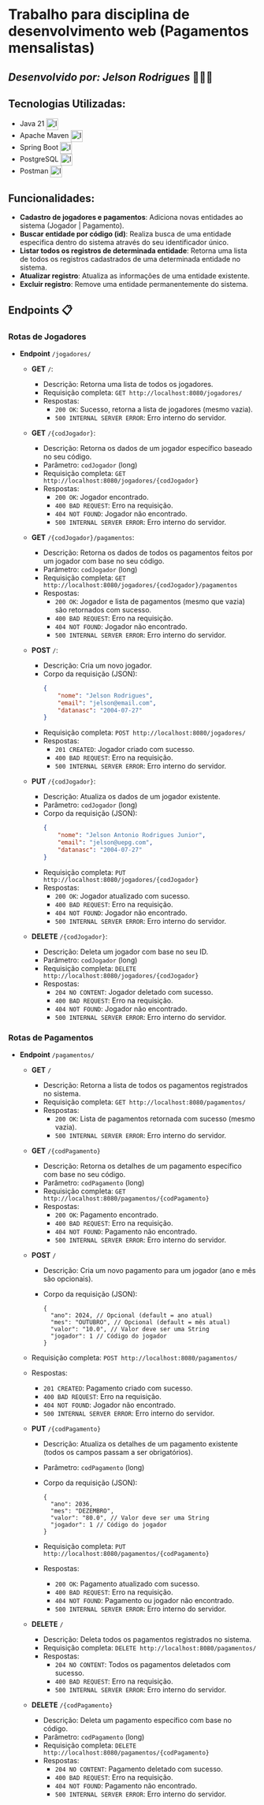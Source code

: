 # Trabalho para disciplina de desenvolvimento web (Pagamentos mensalistas)

## _Desenvolvido por: Jelson Rodrigues_ 👨🏻‍💻

## Tecnologias Utilizadas:

-   Java 21 <img src="https://skillicons.dev/icons?i=java" alt="Icon da linguagem Java" style="height: 24px; width: 24px; vertical-align: middle;" />
-   Apache Maven <img src="https://skillicons.dev/icons?i=maven" alt="Icon do Apache Maven" style="height: 24px; width: 24px; vertical-align: middle;" />
-   Spring Boot <img src="https://skillicons.dev/icons?i=spring" alt="Icon do Spring Boot" style="height: 24px; width: 24px; vertical-align: middle;" />
-   PostgreSQL <img src="https://skillicons.dev/icons?i=postgres" alt="Icon do PostgreSQL" style="height: 24px; width: 24px; vertical-align: middle;" />
-   Postman <img src="https://skillicons.dev/icons?i=postman" alt="Icon do Postman" style="height: 24px; width: 24px; vertical-align: middle;" />

## Funcionalidades:

-   **Cadastro de jogadores e pagamentos**: Adiciona novas entidades ao sistema (Jogador | Pagamento).
-   **Buscar entidade por código (id)**: Realiza busca de uma entidade especifica dentro do sistema através do seu identificador único.
-   **Listar todos os registros de determinada entidade**: Retorna uma lista de todos os registros cadastrados de uma determinada entidade no sistema.
-   **Atualizar registro**: Atualiza as informações de uma entidade existente.
-   **Excluir registro**: Remove uma entidade permanentemente do sistema.

## Endpoints 📋

### Rotas de Jogadores

-   **Endpoint** `/jogadores/`

    -   **GET** `/`:

        -   Descrição: Retorna uma lista de todos os jogadores.
        -   Requisição completa: `GET http://localhost:8080/jogadores/`
        -   Respostas:
            -   `200 OK`: Sucesso, retorna a lista de jogadores (mesmo vazia).
            -   `500 INTERNAL SERVER ERROR`: Erro interno do servidor.

    -   **GET** `/{codJogador}`:

        -   Descrição: Retorna os dados de um jogador específico baseado no seu código.
        -   Parâmetro: `codJogador` (long)
        -   Requisição completa: `GET http://localhost:8080/jogadores/{codJogador}`
        -   Respostas:
            -   `200 OK`: Jogador encontrado.
            -   `400 BAD REQUEST`: Erro na requisição.
            -   `404 NOT FOUND`: Jogador não encontrado.
            -   `500 INTERNAL SERVER ERROR`: Erro interno do servidor.

    -   **GET** `/{codJogador}/pagamentos`:

        -   Descrição: Retorna os dados de todos os pagamentos feitos por um jogador com base no seu código.
        -   Parâmetro: `codJogador` (long)
        -   Requisição completa: `GET http://localhost:8080/jogadores/{codJogador}/pagamentos`
        -   Respostas:
            -   `200 OK`: Jogador e lista de pagamentos (mesmo que vazia) são retornados com sucesso.
            -   `400 BAD REQUEST`: Erro na requisição.
            -   `404 NOT FOUND`: Jogador não encontrado.
            -   `500 INTERNAL SERVER ERROR`: Erro interno do servidor.

    -   **POST** `/`:

        -   Descrição: Cria um novo jogador.
        -   Corpo da requisição (JSON):
            ```json
            {
            	"nome": "Jelson Rodrigues",
            	"email": "jelson@email.com",
            	"datanasc": "2004-07-27"
            }
            ```
        -   Requisição completa: `POST http://localhost:8080/jogadores/`
        -   Respostas:
            -   `201 CREATED`: Jogador criado com sucesso.
            -   `400 BAD REQUEST`: Erro na requisição.
            -   `500 INTERNAL SERVER ERROR`: Erro interno do servidor.

    -   **PUT** `/{codJogador}`:

        -   Descrição: Atualiza os dados de um jogador existente.
        -   Parâmetro: `codJogador` (long)
        -   Corpo da requisição (JSON):
            ```json
            {
            	"nome": "Jelson Antonio Rodrigues Junior",
            	"email": "jelson@uepg.com",
            	"datanasc": "2004-07-27"
            }
            ```
        -   Requisição completa: `PUT http://localhost:8080/jogadores/{codJogador}`
        -   Respostas:
            -   `200 OK`: Jogador atualizado com sucesso.
            -   `400 BAD REQUEST`: Erro na requisição.
            -   `404 NOT FOUND`: Jogador não encontrado.
            -   `500 INTERNAL SERVER ERROR`: Erro interno do servidor.

    -   **DELETE** `/{codJogador}`:
        -   Descrição: Deleta um jogador com base no seu ID.
        -   Parâmetro: `codJogador` (long)
        -   Requisição completa: `DELETE http://localhost:8080/jogadores/{codJogador}`
        -   Respostas:
            -   `204 NO CONTENT`: Jogador deletado com sucesso.
            -   `400 BAD REQUEST`: Erro na requisição.
            -   `404 NOT FOUND`: Jogador não encontrado.
            -   `500 INTERNAL SERVER ERROR`: Erro interno do servidor.

### Rotas de Pagamentos

-   **Endpoint** `/pagamentos/`

    -   **GET** `/`

        -   Descrição: Retorna a lista de todos os pagamentos registrados no sistema.
        -   Requisição completa: `GET http://localhost:8080/pagamentos/`
        -   Respostas:
            -   `200 OK`: Lista de pagamentos retornada com sucesso (mesmo vazia).
            -   `500 INTERNAL SERVER ERROR`: Erro interno do servidor.

    -   **GET** `/{codPagamento}`

        -   Descrição: Retorna os detalhes de um pagamento específico com base no seu código.
        -   Parâmetro: `codPagamento` (long)
        -   Requisição completa: `GET http://localhost:8080/pagamentos/{codPagamento}`
        -   Respostas:
            -   `200 OK`: Pagamento encontrado.
            -   `400 BAD REQUEST`: Erro na requisição.
            -   `404 NOT FOUND`: Pagamento não encontrado.
            -   `500 INTERNAL SERVER ERROR`: Erro interno do servidor.

    -   **POST** `/`

        -   Descrição: Cria um novo pagamento para um jogador (ano e mês são opcionais).
        -   Corpo da requisição (JSON):

                {
                  "ano": 2024, // Opcional (default = ano atual)
                  "mes": "OUTUBRO", // Opcional (default = mês atual)
                  "valor": "10.0", // Valor deve ser uma String
                  "jogador": 1 // Código do jogador
                }

    -   Requisição completa: `POST http://localhost:8080/pagamentos/`
    -   Respostas:

        -   `201 CREATED`: Pagamento criado com sucesso.
        -   `400 BAD REQUEST`: Erro na requisição.
        -   `404 NOT FOUND`: Jogador não encontrado.
        -   `500 INTERNAL SERVER ERROR`: Erro interno do servidor.

    -   **PUT** `/{codPagamento}`

        -   Descrição: Atualiza os detalhes de um pagamento existente (todos os campos passam a ser obrigatórios).
        -   Parâmetro: `codPagamento` (long)
        -   Corpo da requisição (JSON):

                {
                  "ano": 2036,
                  "mes": "DEZEMBRO",
                  "valor": "80.0", // Valor deve ser uma String
                  "jogador": 1 // Código do jogador
                }

        -   Requisição completa: `PUT http://localhost:8080/pagamentos/{codPagamento}`
        -   Respostas:
            -   `200 OK`: Pagamento atualizado com sucesso.
            -   `400 BAD REQUEST`: Erro na requisição.
            -   `404 NOT FOUND`: Pagamento ou jogador não encontrado.
            -   `500 INTERNAL SERVER ERROR`: Erro interno do servidor.

    -   **DELETE** `/`

        -   Descrição: Deleta todos os pagamentos registrados no sistema.
        -   Requisição completa: `DELETE http://localhost:8080/pagamentos/`
        -   Respostas:
            -   `204 NO CONTENT`: Todos os pagamentos deletados com sucesso.
            -   `400 BAD REQUEST`: Erro na requisição.
            -   `500 INTERNAL SERVER ERROR`: Erro interno do servidor.

    -   **DELETE** `/{codPagamento}`

        -   Descrição: Deleta um pagamento específico com base no código.
        -   Parâmetro: `codPagamento` (long)
        -   Requisição completa: `DELETE http://localhost:8080/pagamentos/{codPagamento}`
        -   Respostas:
            -   `204 NO CONTENT`: Pagamento deletado com sucesso.
            -   `400 BAD REQUEST`: Erro na requisição.
            -   `404 NOT FOUND`: Pagamento não encontrado.
            -   `500 INTERNAL SERVER ERROR`: Erro interno do servidor.
